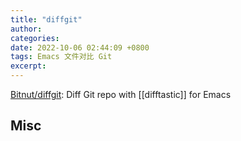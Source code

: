 ```yaml
---
title: "diffgit"
author: 
categories: 
date: 2022-10-06 02:44:09 +0800
tags: Emacs 文件对比 Git
excerpt: 
---
```










[Bitnut/diffgit](https://github.com/Bitnut/diffgit): Diff Git repo with [[difftastic]] for Emacs











## Misc







